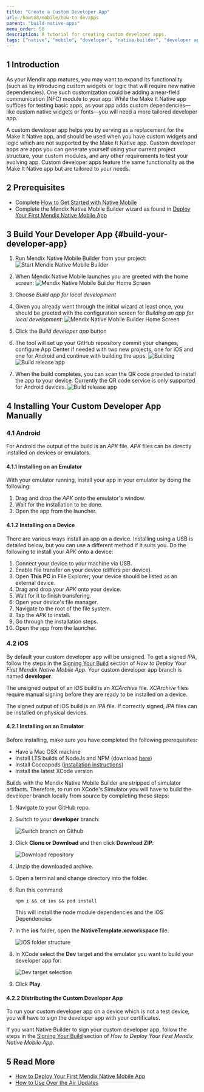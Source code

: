 ```yaml
---
title: "Create a Custom Developer App"
url: /howto8/mobile/how-to-devapps
parent: "build-native-apps"
menu_order: 50
description: A tutorial for creating custom developer apps.
tags: ["native", "mobile", "developer", "native-builder", "developer app", "make it native"]
---
```


## 1 Introduction

As your Mendix app matures, you may want to expand its functionality (such as by introducing custom widgets or logic that will require new native dependencies). One such customization could be adding a near-field communication (NFC) module to your app. While the Make It Native app suffices for testing basic apps, as your app adds custom dependencies—like custom native widgets or fonts—you will need a more tailored developer app.

A custom developer app helps you by serving as a replacement for the Make It Native app, and should be used when you have custom widgets and logic which are not supported by the Make It Native app. Custom developer apps are apps you can generate yourself using your current project structure, your custom modules, and any other requirements to test your evolving app. Custom developer apps feature the same functionality as the Make It Native app but are tailored to your needs.

## 2 Prerequisites

* Complete [How to Get Started with Native Mobile](getting-started-with-native-mobile)
* Complete the Mendix Native Mobile Builder wizard as found in [Deploy Your First Mendix Native Mobile App](deploying-native-app)

## 3 Build Your Developer App {#build-your-developer-app}

1. Run Mendix Native Mobile Builder from your project: 
![Start Mendix Native Mobile Builder](attachments/nbui/start-nbui.png)

1. When Mendix Native Mobile launches you are greeted with the home screen:
![Mendix Native Mobile Builder Home Screen](attachments/nbui/home-screen.png) 

1. Choose *Build app for local development*

1. Given you already went through the initial wizard at least once, you should be greeted with the configuration screen for *Building an app for local development*: 
![Mendix Native Mobile Builder Home Screen](attachments/nbui/build-custom-dev-app.png) 

1. Click the *Build developer app* button

1. The tool will set up your GitHub repository commit your changes, configure App Center if needed with two new projects, one for iOS and one for Android and continue with building the apps.
![Building](attachments/nbui/build-release-app-build-step1.png)
![Build release app](attachments/nbui/build-release-app-build-step2.png)

1. When the build completes, you can scan the QR code provided to install the app to your device. Currently the QR code service is only supported for Android devices.
![Build release app](attachments/nbui/build-release-app-build-done-both.png)


## 4 Installing Your Custom Developer App Manually

### 4.1 Android

For Android the output of the build is an *APK* file. *APK* files can be directly installed on devices or emulators.

#### 4.1.1 Installing on an Emulator

With your emulator running, install your app in your emulator by doing the following:

1. Drag and drop the *APK* onto the emulator's window.
2. Wait for the installation to be done.
3. Open the app from the launcher.

#### 4.1.2 Installing on a Device

There are various ways install an app on a device. Installing using a USB is detailed below, but you can use a different method if it suits you. Do the following to install your *APK* onto a device:

1. Connect your device to your machine via USB.
2. Enable file transfer on your device (differs per device).
3. Open **This PC** in File Explorer; your device should be listed as an external device.
4. Drag and drop your *APK* onto your device.
5. Wait for it to finish transfering.
6. Open your device's file manager.
7. Navigate to the root of the file system.
8. Tap the *APK* to install.
9. Go through the installation steps.
10. Open the app from the launcher.

### 4.2 iOS

By default your custom developer app will be unsigned. To get a signed *IPA*, follow the steps in the [Signing Your Build](deploying-native-app#signing-a-build) section of *How to Deploy Your First Mendix Native Mobile App*. Your custom developer app branch is named **developer**.

The unsigned output of an iOS build is an *XCArchive* file. *XCArchive* files require manual signing before they are ready to be installed on a device.

The signed output of iOS build is an *IPA* file. If correctly signed, *IPA* files can be installed on physical devices.

#### 4.2.1 Installing on an Emulator

Before installing, make sure you have completed the following prerequisites:

* Have a Mac OSX machine
* Install LTS builds of NodeJs and NPM (download [here](https://nodejs.org/en/))
* Install Cocoapods ([installation instructions](https://cocoapods.org/#install))
* Install the latest XCode version

Builds with the Mendix Native Mobile Builder are stripped of simulator artifacts. Therefore, to run on XCode's Simulator you will have to build the developer branch locally from source by completing these steps:

1. Navigate to your GitHub repo.
2.  Switch to your **developer** branch:
   
	![Switch branch on Github](attachments/how-to-devapps/github-branch-switching.png)
   
3.  Click **Clone or Download** and then click **Download ZIP**:

	![Download repository](attachments/how-to-devapps/github-download-branch.png)
   
4. Unzip the downloaded archive.
5. Open a terminal and change directory into the folder.
6. Run this command:

	```
	npm i && cd ios && pod install
	```

	This will install the node module dependencies and the iOS Dependencies
7.  In the **ios** folder, open the **NativeTemplate.xcworkspace** file:

	![iOS folder structure](attachments/how-to-devapps/ios-folder.png)

8.  In XCode select the **Dev** target and the emulator you want to build your developer app for:

	![Dev target selection](attachments/how-to-devapps/xcode-target-selection.png)

9. Click **Play**.

#### 4.2.2 Distributing the Custom Developer App

To run your custom developer app on a device which is not a test device, you will have to sign the developer app with your certificates. 

If you want Native Builder to sign your custom developer app, follow the steps in the [Signing Your Build](deploying-native-app#signing-a-build) section of *How to Deploy Your First Mendix Native Mobile App*.

## 5 Read More

* [How to Deploy Your First Mendix Native Mobile App](deploying-native-app)
* [How to Use Over the Air Updates](how-to-ota)
